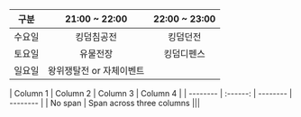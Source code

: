 |  구분  |      21:00 ~ 22:00       | 22:00 ~ 23:00 |
| :----: | :----------------------: | :-----------: |
| 수요일 |        킹덤침공전        |   킹덤던전    |
| 토요일 |         유물전장         |  킹덤디펜스   |
| 일요일 | 왕위쟁탈전 or 자체이벤트 |

| Column 1 | Column 2 | Column 3 | Column 4 | | -------- | :------: | -------- | -------- | | No span | Span across three columns |||

